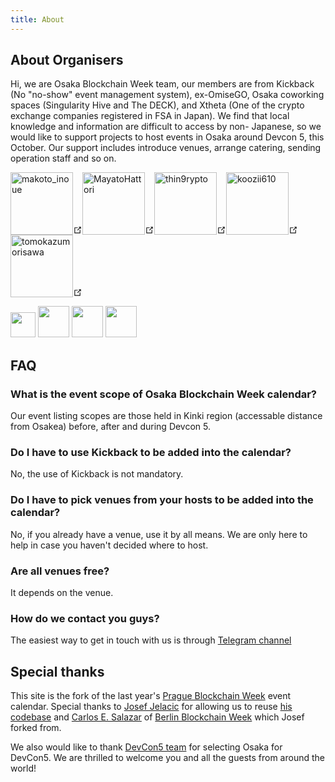 ```yaml
---
title: About 
---
```


## About Organisers

Hi, we are Osaka Blockchain Week team, our members are from Kickback (No "no-show" event management system), ex-OmiseGO, Osaka coworking spaces (Singularity Hive and The DECK), and Xtheta (One of the crypto exchange companies registered in FSA in Japan). We find that local knowledge and information are difficult to access by non- Japanese, so we would like to support projects to host events in Osaka around Devcon 5, this October. Our support includes introduce venues, arrange catering, sending operation staff and so on.


<p class="profiles"><a href="https://twitter.com/makoto_inoue" target="_blank" rel="noopener noreferrer" ><img src="https://pbs.twimg.com/profile_images/786179407710920704/ZwBzCmUz_200x200.jpg" alt="makoto_inoue" width=100px><svg xmlns="http://www.w3.org/2000/svg" aria-hidden="true" x="0px" y="0px" viewBox="0 0 100 100" width="15" height="15" class="icon outbound"><path fill="currentColor" d="M18.8,85.1h56l0,0c2.2,0,4-1.8,4-4v-32h-8v28h-48v-48h28v-8h-32l0,0c-2.2,0-4,1.8-4,4v56C14.8,83.3,16.6,85.1,18.8,85.1z"></path><polygon fill="currentColor" points="45.7,48.7 51.3,54.3 77.2,28.5 77.2,37.2 85.2,37.2 85.2,14.9 62.8,14.9 62.8,22.9 71.5,22.9"></polygon></svg></a><a href="https://twitter.com/MayatoHattori" target="_blank" rel="noopener noreferrer"><img src="https://pbs.twimg.com/profile_images/1148375609296347136/3CVEoRq7_200x200.png" alt="MayatoHattori" width=100px><svg xmlns="http://www.w3.org/2000/svg" aria-hidden="true" x="0px" y="0px" viewBox="0 0 100 100" width="15" height="15" class="icon outbound"><path fill="currentColor" d="M18.8,85.1h56l0,0c2.2,0,4-1.8,4-4v-32h-8v28h-48v-48h28v-8h-32l0,0c-2.2,0-4,1.8-4,4v56C14.8,83.3,16.6,85.1,18.8,85.1z"></path><polygon fill="currentColor" points="45.7,48.7 51.3,54.3 77.2,28.5 77.2,37.2 85.2,37.2 85.2,14.9 62.8,14.9 62.8,22.9 71.5,22.9"></polygon></svg></a><a href="https://twitter.com/thin9rypto" target="_blank" rel="noopener noreferrer"><img src="https://pbs.twimg.com/profile_images/1153227593060999169/6nMey1QT_200x200.jpg" width=100px alt="thin9rypto"><svg xmlns="http://www.w3.org/2000/svg" aria-hidden="true" x="0px" y="0px" viewBox="0 0 100 100" width="15" height="15" class="icon outbound"><path fill="currentColor" d="M18.8,85.1h56l0,0c2.2,0,4-1.8,4-4v-32h-8v28h-48v-48h28v-8h-32l0,0c-2.2,0-4,1.8-4,4v56C14.8,83.3,16.6,85.1,18.8,85.1z"></path><polygon fill="currentColor" points="45.7,48.7 51.3,54.3 77.2,28.5 77.2,37.2 85.2,37.2 85.2,14.9 62.8,14.9 62.8,22.9 71.5,22.9"></polygon></svg></a><a href="https://twitter.com/koozii610" target="_blank" rel="noopener noreferrer"><img src="https://pbs.twimg.com/profile_images/1097129178502066177/Xqx8lICm_200x200.png" width=100px alt="koozii610"><svg xmlns="http://www.w3.org/2000/svg" aria-hidden="true" x="0px" y="0px" viewBox="0 0 100 100" width="15" height="15" class="icon outbound"><path fill="currentColor" d="M18.8,85.1h56l0,0c2.2,0,4-1.8,4-4v-32h-8v28h-48v-48h28v-8h-32l0,0c-2.2,0-4,1.8-4,4v56C14.8,83.3,16.6,85.1,18.8,85.1z"></path><polygon fill="currentColor" points="45.7,48.7 51.3,54.3 77.2,28.5 77.2,37.2 85.2,37.2 85.2,14.9 62.8,14.9 62.8,22.9 71.5,22.9"></polygon></svg></a><a href="https://www.linkedin.com/in/tomokazumorisawa/" target="_blank" rel="noopener noreferrer"><img src="https://media.licdn.com/dms/image/C5603AQHhb9IuD-Ug9g/profile-displayphoto-shrink_800_800/0?e=1569456000&amp;v=beta&amp;t=Xo-WJ4VgLP3E-7kfrkt6ImM0xSLBSON_cyFV1B2f8tY" alt="tomokazumorisawa" width=100px><svg xmlns="http://www.w3.org/2000/svg" aria-hidden="true" x="0px" y="0px" viewBox="0 0 100 100" width="15" height="15" class="icon outbound"><path fill="currentColor" d="M18.8,85.1h56l0,0c2.2,0,4-1.8,4-4v-32h-8v28h-48v-48h28v-8h-32l0,0c-2.2,0-4,1.8-4,4v56C14.8,83.3,16.6,85.1,18.8,85.1z"></path><polygon fill="currentColor" points="45.7,48.7 51.3,54.3 77.2,28.5 77.2,37.2 85.2,37.2 85.2,14.9 62.8,14.9 62.8,22.9 71.5,22.9"></polygon></svg></a></p>

<p class="companies">
    <a href="https://kickback.events"><img src="/kickback.png" height=40px alt=""></a>
    <a href="https://xtheta.co.jp"><img src="/xtheta.png" height=50px alt=""></a>
    <a href="https://singularity-hive.com"><img src="/hive.png" height=50px alt=""></a>
    <a href="https://thedeck.jp"><img src="https://thedeck.jp/wp/wp-content/uploads/2018/08/logo_Fix_255.png" height=50px alt=""></a>
</p>

## FAQ

### What is the event scope of Osaka Blockchain Week calendar?

Our event listing scopes are those held in Kinki region (accessable distance from Osakea) before, after and during Devcon 5.

### Do I have to use Kickback to be added into the calendar?

No, the use of Kickback is not mandatory.

### Do I have to pick venues from your hosts to be added into the calendar?

No, if you already have a venue, use it by all means. We are only here to help in case you haven't decided where to host.

### Are all venues free?

It depends on the venue.

### How do we contact you guys?

The easiest way to get in touch with us is through [Telegram channel](https://t.me/joinchat/IzDHHxeJvuuFH78uXTf4HA)

## Special thanks

This site is the fork of the last year's [Prague Blockchain Week](https://pragueblockchainweek.cz) event calendar. Special thanks to [Josef Jelacic](https://twitter.com/josefjelacic) for allowing us to reuse [his codebase](https://github.com/josefJ/PragueBlockchainWeek) and [Carlos E. Salazar](https://twitter.com/cesalazar) of [Berlin Blockchain Week](https://github.com/cesalazar/berlinblockchainweek) which Josef forked from.

We also would like to thank [DevCon5 team](https://devcon.org) for selecting Osaka for DevCon5. We are thrilled to welcome you and all the guests from around the world!
